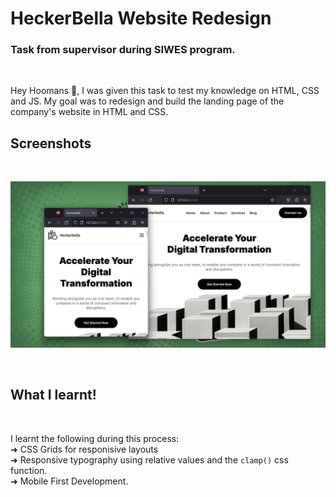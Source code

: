 # HeckerBella Website Redesign

### Task from supervisor during SIWES program.

<br>

Hey Hoomans 👋, I was given this task to test my knowledge on HTML, CSS and JS. My goal was to redesign and build the landing page of the company's website in HTML and CSS.

## Screenshots
<br>

![](/Assets/page-ss.png)

<br>

## What I learnt!

<br>

I learnt the following during this process: <br>
➜ CSS Grids for responisive layouts <br>
➜ Responsive typography using relative values and the `clamp()` css function. <br>
➜ Mobile First Development. <br>

<br>


